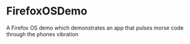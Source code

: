 FirefoxOSDemo
=============

A Firefox OS demo which demonstrates an app that pulses morse code through the phones vibration
